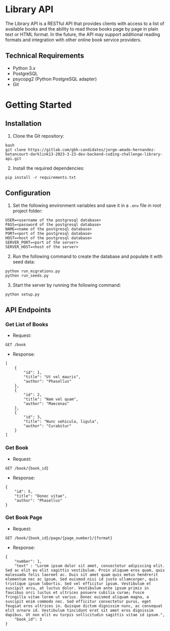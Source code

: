 # Library API
The Library API is a RESTful API that provides clients with access to a list of available books and the ability to read those books page by page in plain text or HTML format. In the future, the API may support additional reading formats and integration with other online book service providers.

## Technical Requirements
- Python 3.x
- PostgreSQL
- psycopg2 (Python PostgreSQL adapter)
- Git

# Getting Started
## Installation
1. Clone the Git repository:
```
bash
git clone https://gitlab.com/gbh-candidates/jorge-amado-hernandez-betancourt-darklink13-2023-3-23-dev-backend-coding-challenge-library-api.git
```

2. Install the required dependencies:
```
pip install -r requirements.txt
```

## Configuration
1. Set the following environment variables and save it in a `.env` file in root project folder:
```
USER=<username of the postgresql database>
PASS=<password of the postgresql database>
NAME=<name of the postgresql database>
PORT=<port of the postgresql database>
HOST=<host of the postgresql database>
SERVER_PORT=<port of the server>
SERVER_HOST=<host of the server>
```

2. Run the following command to create the database and populate it with seed data:
```
python run_migrations.py
python run_seeds.py
```

3. Start the server by running the following command:

```
python setup.py
```
## API Endpoints

### Get List of Books
- Request:
```
GET /book
```
- Response:
```
[
    {
        "id": 1,
        "title": "Ut vel mauris",
        "author": "Phasellus"
    },
    {
        "id": 2,
        "title": "Nam vel quam",
        "author": "Maecenas"
    },
    {
        "id": 3,
        "title": "Nunc vehicula, ligula",
        "author": "Curabitur"
    }
]
```
### Get Book
- Request:
```
GET /book/{book_id}
```
- Response:

```
{
    "id": 5,
    "title": "Donec vitae",
    "author": "Phasellus"
}
```
### Get Book Page
- Request:
```
GET /book/{book_id}/page/{page_number}/{format}
```
- Response:

```
{ 
    "number": 1, 
    "text" : "Lorem ipsum dolor sit amet, consectetur adipiscing elit. Sed ac elit eu elit sagittis vestibulum. Proin aliquam eros quam, quis malesuada felis laoreet ac. Duis sit amet quam quis metus hendrerit elementum nec ac ipsum. Sed euismod nisi id justo ullamcorper, quis tristique ipsum lobortis. Sed vel efficitur ipsum. Vestibulum et suscipit arcu, at luctus dolor. Vestibulum ante ipsum primis in faucibus orci luctus et ultrices posuere cubilia curae; Fusce fringilla vitae lorem ut varius. Donec euismod aliquam magna, a suscipit enim commodo nec. Sed efficitur consectetur purus, eget feugiat eros ultrices in. Quisque dictum dignissim nunc, ac consequat elit ornare id. Vestibulum tincidunt erat sit amet eros dignissim dapibus. Ut non elit eu turpis sollicitudin sagittis vitae id ipsum.", 
    "book_id": 3
}
```